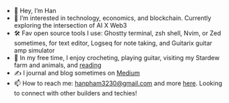 
- 👋 Hey, I’m Han
- 👀 I’m interested in technology, economics, and blockchain. Currently exploring the intersection of AI X Web3
- 🛠️ Fav open source tools I use: Ghostty terminal, zsh shell, Nvim, or Zed sometimes, for text editor, Logseq for note taking, and Guitarix guitar amp simulator
- 🌈 In my free time, I enjoy crocheting, playing guitar, visiting my Stardew farm and animals, and [reading](https://www.goodreads.com/user/show/53376037-han-pham)
- ✍️ I journal and blog sometimes on [Medium](https://han0x.bearblog.dev/)
- 📫 How to reach me: hanpham3230@gmail.com and more [here](https://hanspham.com/). Looking to connect with other builders and techies!

<!---
hanpham32/hanpham32 is a ✨ special ✨ repository because its `README.md` (this file) appears on your GitHub profile.
You can click the Preview link to take a look at your changes.
--->
